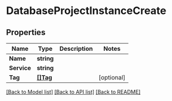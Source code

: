 # DatabaseProjectInstanceCreate

## Properties

Name | Type | Description | Notes
------------ | ------------- | ------------- | -------------
**Name** | **string** |  | 
**Service** | **string** |  | 
**Tag** | [**[]Tag**](tag.md) |  | [optional] 

[[Back to Model list]](../README.md#documentation-for-models) [[Back to API list]](../README.md#documentation-for-api-endpoints) [[Back to README]](../README.md)



